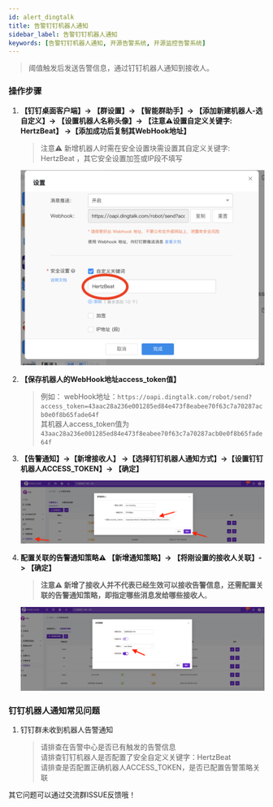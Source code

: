 ```yaml
---
id: alert_dingtalk  
title: 告警钉钉机器人通知      
sidebar_label: 告警钉钉机器人通知      
keywords: [告警钉钉机器人通知, 开源告警系统, 开源监控告警系统]
---
```


> 阈值触发后发送告警信息，通过钉钉机器人通知到接收人。

### 操作步骤

1. **【钉钉桌面客户端】-> 【群设置】-> 【智能群助手】-> 【添加新建机器人-选自定义】-> 【设置机器人名称头像】-> 【注意⚠️设置自定义关键字: HertzBeat】 ->【添加成功后复制其WebHook地址】**

    > 注意⚠️ 新增机器人时需在安全设置块需设置其自定义关键字: HertzBeat ，其它安全设置加签或IP段不填写

    ![email](/img/docs/help/alert-notice-8.png)

2. **【保存机器人的WebHook地址access_token值】**

   > 例如： webHook地址：`https://oapi.dingtalk.com/robot/send?access_token=43aac28a236e001285ed84e473f8eabee70f63c7a70287acb0e0f8b65fade64f`  
   > 其机器人access_token值为 `43aac28a236e001285ed84e473f8eabee70f63c7a70287acb0e0f8b65fade64f`

3. **【告警通知】->【新增接收人】 ->【选择钉钉机器人通知方式】->【设置钉钉机器人ACCESS_TOKEN】-> 【确定】**

    ![email](/img/docs/help/alert-notice-9.png)

4. **配置关联的告警通知策略⚠️ 【新增通知策略】-> 【将刚设置的接收人关联】-> 【确定】**

    > **注意⚠️ 新增了接收人并不代表已经生效可以接收告警信息，还需配置关联的告警通知策略，即指定哪些消息发给哪些接收人**。

    ![email](/img/docs/help/alert-notice-4.png)

### 钉钉机器人通知常见问题

1. 钉钉群未收到机器人告警通知

   > 请排查在告警中心是否已有触发的告警信息  
   > 请排查钉钉机器人是否配置了安全自定义关键字：HertzBeat  
   > 请排查是否配置正确机器人ACCESS_TOKEN，是否已配置告警策略关联

其它问题可以通过交流群ISSUE反馈哦！
